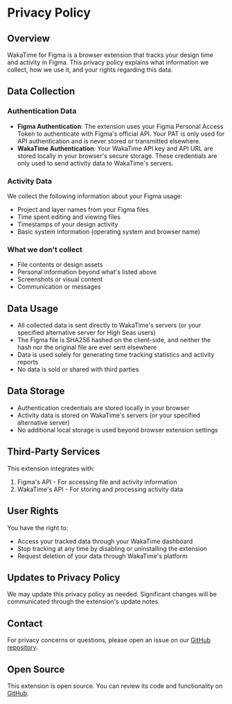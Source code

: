 # Privacy Policy

## Overview
WakaTime for Figma is a browser extension that tracks your design time and activity in Figma. This privacy policy explains what information we collect, how we use it, and your rights regarding this data.

## Data Collection

### Authentication Data
- **Figma Authentication**: The extension uses your Figma Personal Access Token to authenticate with Figma's official API. Your PAT is only used for API authentication and is never stored or transmitted elsewhere.
- **WakaTime Authentication**: Your WakaTime API key and API URL are stored locally in your browser's secure storage. These credentials are only used to send activity data to WakaTime's servers.

### Activity Data
We collect the following information about your Figma usage:
- Project and layer names from your Figma files
- Time spent editing and viewing files
- Timestamps of your design activity
- Basic system information (operating system and browser name)

### What we don't collect
- File contents or design assets
- Personal information beyond what's listed above
- Screenshots or visual content
- Communication or messages

## Data Usage
- All collected data is sent directly to WakaTime's servers (or your specified alternative server for High Seas users)
- The Figma file is SHA256 hashed on the client-side, and neither the hash nor the original file are ever sent elsewhere
- Data is used solely for generating time tracking statistics and activity reports
- No data is sold or shared with third parties

## Data Storage
- Authentication credentials are stored locally in your browser
- Activity data is stored on WakaTime's servers (or your specified alternative server)
- No additional local storage is used beyond browser extension settings

## Third-Party Services
This extension integrates with:
1. Figma's API - For accessing file and activity information
2. WakaTime's API - For storing and processing activity data

## User Rights
You have the right to:
- Access your tracked data through your WakaTime dashboard
- Stop tracking at any time by disabling or uninstalling the extension
- Request deletion of your data through WakaTime's platform

## Updates to Privacy Policy
We may update this privacy policy as needed. Significant changes will be communicated through the extension's update notes.

## Contact
For privacy concerns or questions, please open an issue on our [GitHub repository](https://github.com/SkyfallWasTaken/figma-wakatime/issues).

## Open Source
This extension is open source. You can review its code and functionality on [GitHub](https://github.com/SkyfallWasTaken/figma-wakatime).